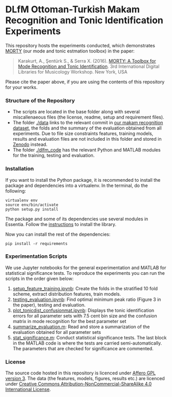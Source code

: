 # DLfM Ottoman-Turkish Makam Recognition and Tonic Identification Experiments

This repository hosts the experiments conducted, which demonstrates [MORTY](https://github.com/altugkarakurt/morty) (our mode and tonic estmation toolbox) in the paper:

> Karakurt, A., Şentürk S., & Serra X. (2016).  [MORTY: A Toolbox for Mode Recognition and Tonic Identification](http://mtg.upf.edu/node/3538). 3rd International Digital Libraries for Musicology Workshop. New York, USA

Please cite the paper above, if you are using the contents of this repository for your works.


### Structure of the Repository
- The scripts are located in the base folder along with several miscallenaeous files (the license, readme, setup and requirement files).
- The folder [./data](https://github.com/sertansenturk/makam_recognition_experiments/tree/master/data) links to the relevant commit in [our makam recognition dataset](https://github.com/MTG/otmm_makam_recognition_dataset/releases/tag/dlfm2016), the folds and the summary of the evaluation obtained from all experiments. Due to file size constraints features, training models, results and evaluation files are not included in this folder and stored in [Zenodo](https://zenodo.org/record/57999) instead.
- The folder [./dlfm_code](https://github.com/sertansenturk/makam_recognition_experiments/tree/master/dlfm_code) has the relevant Python and MATLAB modules for the training, testing and evaluation.

### Installation

If you want to install the Python package, it is recommended to install the package and dependencies into a virtualenv. In the terminal, do the following:

    virtualenv env
    source env/bin/activate
    python setup.py install

The package and some of its dependencies use several modules in Essentia. Follow the [instructions](essentia.upf.edu/documentation/installing.html) to install the library.

Now you can install the rest of the dependencies:

    pip install -r requirements
    
### Experimentation Scripts

We use Jupyter notebooks for the general experimentation and MATLAB for statistical significance tests. To reproduce the experiments you can run the scripts in the order given below:

1. [setup_feature_training.ipynb](https://github.com/sertansenturk/makam_recognition_experiments/blob/master/setup_feature_training.ipynb): Create the folds in the stratified 10 fold scheme, extract distribution features, train models. 
2. [testing_evaluation.ipynb](https://github.com/sertansenturk/makam_recognition_experiments/blob/master/testing_evaluation.ipynb): Find optimal minimum peak ratio (Figure 3 in the paper), testing and evaluation.
3. [plot_tonicdist_confusionmat.ipynb](https://github.com/sertansenturk/makam_recognition_experiments/blob/master/plot_tonicdist_confusionmat.ipynb): Displays the tonic identification errors for all parameter sets with 7.5 cent bin size and the confusion matrix in mode recognition for the best parameter set
4. [summarize_evaluation.m](https://github.com/sertansenturk/makam_recognition_experiments/blob/master/summarize_evaluation.m): Read and store a summarization of the evaluation obtained for all parameter sets
5. [stat_significance.m](https://github.com/sertansenturk/makam_recognition_experiments/blob/master/stat_significance.m): Conduct statistical significance tests. The last block in the MATLAB code is where the tests are carried semi-automatically. The parameters that are checked for significance are commented.

### License

The source code hosted in this repository is licenced under [Affero GPL version 3](https://www.gnu.org/licenses/agpl-3.0.en.html). The data (the features, models,  figures, results etc.) are licenced under [Creative Commons Attribution-NonCommercial-ShareAlike 4.0 International License](http://creativecommons.org/licenses/by-nc-sa/4.0/).
